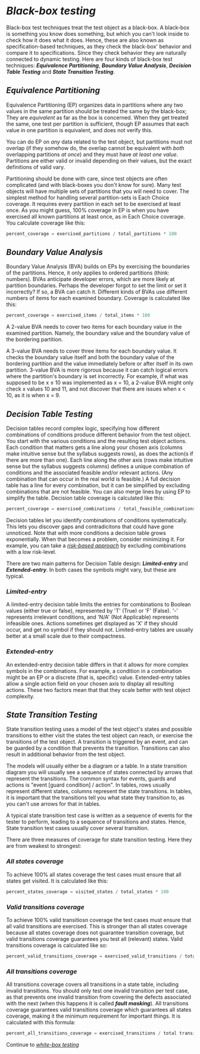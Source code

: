 # *Black-box testing*

Black-box test techniques treat the test object as a black-box. A black-box is something you know does something, but which you can't look inside to check how it does what it does. Hence, these are also known as specification-based techniques, as they check the black-box' behavior and compare it to specifications. Since they check behavior they are naturally connected to dynamic testing. Here are four kinds of black-box test techniques: ***Equivalence Partitioning***, ***Boundary Value Analysis***, ***Decision Table Testing*** and ***State Transition Testing***.

## *Equivalence Partitioning*

Equivalence Partitioning (EP) organizes data in partitions where any two values in the same partition should be treated the same by the black-box; They are *equivalent* as far as the box is concerned. When they get treated the same, one test per partition is sufficient, though EP assumes that each value in one partition is equivalent, and does not verify this.

You can do EP on *any* data related to the test object, but partitions must not overlap (if they somehow do, the overlap cannot be equivalent with *both* overlapping partitions *at once*) and they must have *at least one value*. Partitions are either valid or invalid depending on their values, but the exact definitions of valid vary.

Partitioning should be done with care, since test objects are often complicated (and with black-boxes you don't know for sure). Many test objects will have multiple sets of partitions that you will need to cover. The simplest method for handling several partition-sets is Each Choice coverage. It requires every partition in each set to be exercised at least once. As you might guess, 100% coverage in EP is when you have exercised all known partitions at least once, as in Each Choice coverage. You calculate coverage like this:

```python
percent_coverage = exercised_partitions / total_partitions * 100
```

## *Boundary Value Analysis*

Boundary Value Analysis (BVA) builds on EPs by exercising the boundaries of the partitions. Hence, it only applies to ordered partitions (think: numbers). BVAs anticipate developer errors, which are more likely at partition boundaries. Perhaps the developer forgot to set the limit or set it incorrectly? If so, a BVA can catch it. Different kinds of BVAs use different numbers of items for each examined boundary. Coverage is calculated like this:

```python
percent_coverage = exercised_items / total_items * 100
```

A 2-value BVA needs to cover two items for each boundary value in the examined partition. Namely, the boundary value and the boundary value of the bordering partition.

A 3-value BVA needs to cover three items for each boundary value. It checks the boundary value itself and both the boundary value of the bordering partition and the value immediately before or after itself in its own partition. 3-value BVA is more rigorous because it can catch logical errors where the partition's boundary is set incorrectly. For example, if what was supposed to be x ≤ 10 was implemented as x = 10, a 2-value BVA might only check x values 10 and 11, and not discover that there are issues when x < 10, as it is when x = 9.

## *Decision Table Testing*

Decision tables record complex logic, specifying how different combinations of conditions produce different behavior from the test object. You start with the various conditions and the resulting test object actions. Each condition that matters gets a line along your chosen axis (columns make intuitive sense but the syllabus suggests rows), as does the action(s if there are more than one). Each line along the other axis (rows make intuitive sense but the syllabus suggests columns) defines a unique combination of conditions and the associated feasible and/or relevant actions. (Any combination that can occur in the real world is feasible.) A full decision table has a line for every combination, but it can be simplified by excluding combinations that are not feasible. You can also merge lines by using EP to simplify the table. Decision table coverage is calculated like this:

```python
percent_coverage = exercised_combinations / total_feasible_combinations * 100
```

Decision tables let you identify combinations of conditions systematically. This lets you discover gaps and contradicitons that could have gone unnoticed. Note that with more conditions a decision table grows exponentially. When that becomes a problem, consider minimizing it. For example, you can take a *[risk-based approach](/1/1/1.Risk_Register.md#risk-based-test-approach)* by excluding combinations with a low risk-level.

There are two main patterns for Decision Table design: ***Limited-entry*** and ***Extended-entry***. In both cases the symbols might vary, but these are typical.

### *Limited-entry*

A limited-entry decision table limits the entries for combinations to Boolean values (either true or false), represented by 'T' (True) or 'F' (False). '-' represents irrelevant conditions, and 'N/A' (Not Applicable) represents infeasible ones. Actions sometimes get displayed as 'X' if they should occur, and get no symbol if they should not. Limited-entry tables are usually better at a small scale due to their compactness.

### *Extended-entry*

An extended-entry decision table differs in that it allows for more complex symbols in the combinations. For example, a condition in a combination might be an EP or a discrete (that is, specific) value. Extended-entry tables allow a single action field on your chosen axis to display all resulting actions. These two factors mean that that they scale better with test object complexity.

## *State Transition Testing*

State transition testing uses a model of the test object's states and possible transitions to either visit the states the test object can reach, or exercise the transitions of the test object. A transition is triggered by an event, and can be guarded by a condition that prevents the transition. Transitions can also result in additional behavior from the test object.

The models will usually either be a diagram or a table. In a state transition diagram you will usually see a sequence of states connected by arrows that represent the transitions. The common syntax for events, guards and actions is "event [guard condition] / action".
In tables, rows usually represent different states, columns represent the state transitions. In tables, it is important that the transitions tell you what state they transition to, as you can't use arrows for that in tables.

A typical state transition test case is written as a sequence of events for the tester to perform, leading to a sequence of transitions and states. Hence, State transition test cases usually cover several transition.

There are three measures of coverage for state transition testing. Here they are from weakest to strongest:

### *All states coverage*

To achieve 100% all states coverage the test cases must ensure that all states get visited. It is calculated like this:

```python
percent_states_coverage = visited_states / total_states * 100
```

### *Valid transitions coverage*

To achieve 100% valid transitiosn coverage the test cases must ensure that all valid transitions are exercised. This is stronger than all states coverage because all states coverage does not guarantee transition coverage, but valid transitions coverage guarantees you test all (relevant) states. Valid transitions coverage is calculated like so:

```python
percent_valid_transitions_coverage = exercised_valid_transitions / total_valid_transitions * 100
```

### *All transitions coverage*

All transitions coverage covers all transitions in a state table, including invalid transitions. You should only test one invalid transition per test case, as that prevents one invalid transition from covering the defects associated with the next (when this happens it is called ***fault masking***). All transitions coverage guarantees valid transitions coverage which guarantees all states coverage, making it the minimum requirement for important things. It is calculated with this formula:

```python
percent_all_transitions_coverage = exercised_transitions / total transitions * 100
```

Continue to *[white-box testing](/1/4/2/2.White_Box_Testing.md)*